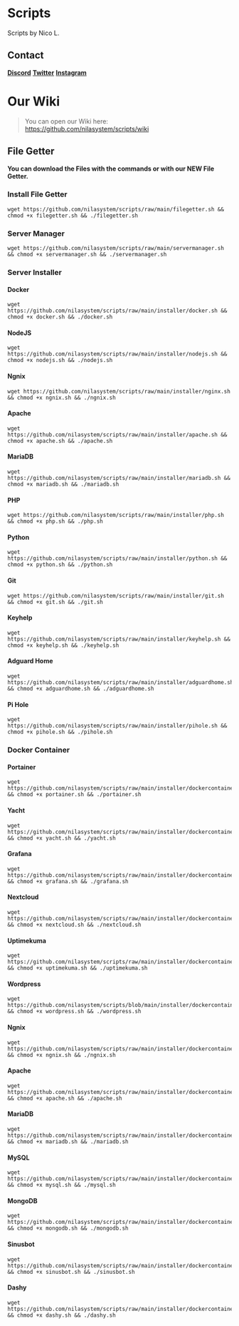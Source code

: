 # Scripts
Scripts by Nico L.


## Contact
**[Discord](https://discord.gg/sJyV76utga)**
**[Twitter](https://twitter.com/@nilasystemtweet)**
**[Instagram](https://instagram.com/nla.insta)**


# Our Wiki
> You can open our Wiki here:
https://github.com/nilasystem/scripts/wiki


## File Getter
**You can download the Files with the commands or with our NEW File Getter.**





### Install File Getter
```
wget https://github.com/nilasystem/scripts/raw/main/filegetter.sh && chmod +x filegetter.sh && ./filegetter.sh
```


### Server Manager
```
wget https://github.com/nilasystem/scripts/raw/main/servermanager.sh && chmod +x servermanager.sh && ./servermanager.sh
```

### Server Installer

#### Docker
```
wget https://github.com/nilasystem/scripts/raw/main/installer/docker.sh && chmod +x docker.sh && ./docker.sh
```

#### NodeJS
```
wget https://github.com/nilasystem/scripts/raw/main/installer/nodejs.sh && chmod +x nodejs.sh && ./nodejs.sh
```

#### Ngnix
```
wget https://github.com/nilasystem/scripts/raw/main/installer/nginx.sh && chmod +x ngnix.sh && ./ngnix.sh
```

#### Apache
```
wget https://github.com/nilasystem/scripts/raw/main/installer/apache.sh && chmod +x apache.sh && ./apache.sh
```

#### MariaDB
```
wget https://github.com/nilasystem/scripts/raw/main/installer/mariadb.sh && chmod +x mariadb.sh && ./mariadb.sh
```

#### PHP
```
wget https://github.com/nilasystem/scripts/raw/main/installer/php.sh && chmod +x php.sh && ./php.sh
```

#### Python
```
wget https://github.com/nilasystem/scripts/raw/main/installer/python.sh && chmod +x python.sh && ./python.sh
```

#### Git
```
wget https://github.com/nilasystem/scripts/raw/main/installer/git.sh && chmod +x git.sh && ./git.sh
```

#### Keyhelp
```
wget https://github.com/nilasystem/scripts/raw/main/installer/keyhelp.sh && chmod +x keyhelp.sh && ./keyhelp.sh
```

#### Adguard Home
```
wget https://github.com/nilasystem/scripts/raw/main/installer/adguardhome.sh && chmod +x adguardhome.sh && ./adguardhome.sh
```

#### Pi Hole
```
wget https://github.com/nilasystem/scripts/raw/main/installer/pihole.sh && chmod +x pihole.sh && ./pihole.sh
```

### Docker Container

#### Portainer
```
wget https://github.com/nilasystem/scripts/raw/main/installer/dockercontainer/portainer.sh && chmod +x portainer.sh && ./portainer.sh
```

#### Yacht
```
wget https://github.com/nilasystem/scripts/raw/main/installer/dockercontainer/yacht.sh && chmod +x yacht.sh && ./yacht.sh
```

#### Grafana
```
wget https://github.com/nilasystem/scripts/raw/main/installer/dockercontainer/grafana.sh && chmod +x grafana.sh && ./grafana.sh
```

#### Nextcloud
```
wget https://github.com/nilasystem/scripts/raw/main/installer/dockercontainer/nextcloud.sh && chmod +x nextcloud.sh && ./nextcloud.sh
```

#### Uptimekuma
```
wget https://github.com/nilasystem/scripts/raw/main/installer/dockercontainer/uptimekuma.sh && chmod +x uptimekuma.sh && ./uptimekuma.sh
```

#### Wordpress
```
wget https://github.com/nilasystem/scripts/blob/main/installer/dockercontainer/wordpress.sh && chmod +x wordpress.sh && ./wordpress.sh
```

#### Ngnix
```
wget https://github.com/nilasystem/scripts/raw/main/installer/dockercontainer/nginx.sh && chmod +x ngnix.sh && ./ngnix.sh
```

#### Apache
```
wget https://github.com/nilasystem/scripts/raw/main/installer/dockercontainer/apache.sh && chmod +x apache.sh && ./apache.sh
```

#### MariaDB
```
wget https://github.com/nilasystem/scripts/raw/main/installer/dockercontainer/mariadb.sh && chmod +x mariadb.sh && ./mariadb.sh
```

#### MySQL
```
wget https://github.com/nilasystem/scripts/raw/main/installer/dockercontainer/mysql.sh && chmod +x mysql.sh && ./mysql.sh
```

#### MongoDB
```
wget https://github.com/nilasystem/scripts/raw/main/installer/dockercontainer/mongodb.sh && chmod +x mongodb.sh && ./mongodb.sh
```

#### Sinusbot
```
wget https://github.com/nilasystem/scripts/raw/main/installer/dockercontainer/sinusbot.sh && chmod +x sinusbot.sh && ./sinusbot.sh
```

#### Dashy
```
wget https://github.com/nilasystem/scripts/raw/main/installer/dockercontainer/dashy.sh && chmod +x dashy.sh && ./dashy.sh
```

